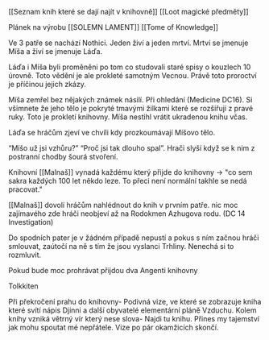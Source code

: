 [[Seznam knih které se dají najít v knihovně]]
[[Loot magické předměty]]

Plánek na výrobu [[SOLEMN LAMENT]]
[[Tome of Knowledge]]

Ve 3 patře se nachází Nothici. Jeden živí a jeden mrtví. Mrtví se jmenuje Míša a živí se jmenuje Láďa. 

Láďa i Míša byli proměněni po tom co studovali staré spisy o kouzlech 10 úrovně. Toto vědění je ale prokleté samotným Vecnou. Právě toto proroctví je příčinou jejich zkázy.

Míša zemřel bez nějakých známek násilí. Při ohledání (Medicine DC16). Si všimnete že jeho tělo je pokryté tmavými žilkami které se rozšiřují z pravé ruky. Toto je prokletí knihovny. Míša nestihl vrátit ukradenou knihu včas. 

Láďa se hráčům zjeví ve chvíli kdy prozkoumávají Míšovo tělo.

  

“Míšo už jsi vzhůru?” “Proč jsi tak dlouho spal”. Hrači slyší když se k nim z postranní chodby šourá stvoření.

  
  
 Knihovní [[Malnaš]] vynadá každému který přijde do knihovny -> "co sem sakra každých 100 let někdo leze. To přeci není normální takhle se nedá pracovat."

[[Malnaš]] dovolí hráčům nahlédnout do knih v prvním patře.
nic moc zajímavého zde hráči neobjeví až na Rodokmen Azhugova rodu. (DC 14 Investigation)

Do spodních pater je v žádném případě nepustí a pokus s ním začnou hráči smlouvat, zaútočí na ně s tím že jsou vyslanci Trhliny. Nenechá si to rozmluvit.

Pokud bude moc prohrávat přijdou dva Angenti knihovny




Tolkkiten 

Při překročení prahu do knihovny- Podivná vize, ve které se zobrazuje kniha které svítí nápis 
Djinni a další obyvatelé elementární pláně Vzduchu. Kolem knihy vzniká větrný vír který nese slova- Najdi tu knihu. Přines my tajemství jak mohu spoutat mé nepřátele. Vize po pár okamžicích skončí.
  